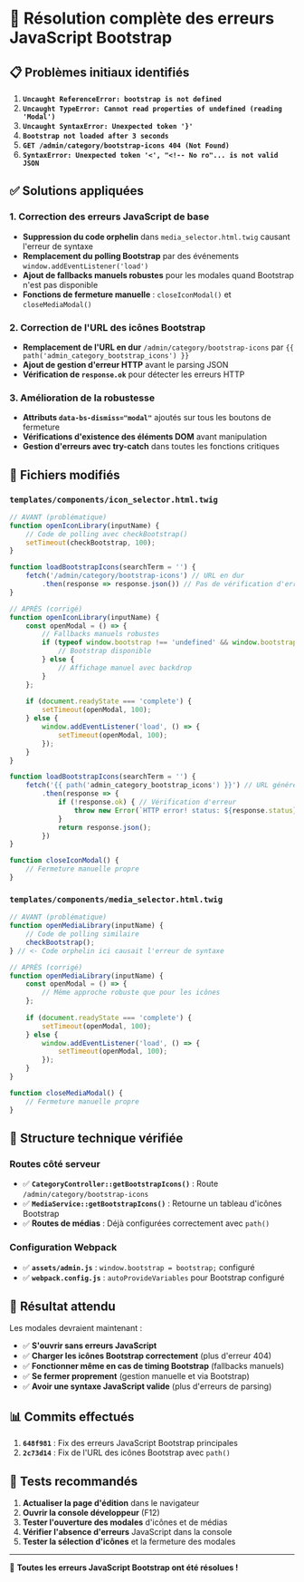 # 🎯 Résolution complète des erreurs JavaScript Bootstrap

## 📋 Problèmes initiaux identifiés

1. **`Uncaught ReferenceError: bootstrap is not defined`**
2. **`Uncaught TypeError: Cannot read properties of undefined (reading 'Modal')`**  
3. **`Uncaught SyntaxError: Unexpected token '}'`**
4. **`Bootstrap not loaded after 3 seconds`**
5. **`GET /admin/category/bootstrap-icons 404 (Not Found)`**
6. **`SyntaxError: Unexpected token '<', "<!-- No ro"... is not valid JSON`**

## ✅ Solutions appliquées

### 1. **Correction des erreurs JavaScript de base**
- **Suppression du code orphelin** dans `media_selector.html.twig` causant l'erreur de syntaxe
- **Remplacement du polling Bootstrap** par des événements `window.addEventListener('load')`
- **Ajout de fallbacks manuels robustes** pour les modales quand Bootstrap n'est pas disponible
- **Fonctions de fermeture manuelle** : `closeIconModal()` et `closeMediaModal()`

### 2. **Correction de l'URL des icônes Bootstrap**
- **Remplacement de l'URL en dur** `/admin/category/bootstrap-icons` par `{{ path('admin_category_bootstrap_icons') }}`
- **Ajout de gestion d'erreur HTTP** avant le parsing JSON
- **Vérification de `response.ok`** pour détecter les erreurs HTTP

### 3. **Amélioration de la robustesse**
- **Attributs `data-bs-dismiss="modal"`** ajoutés sur tous les boutons de fermeture
- **Vérifications d'existence des éléments DOM** avant manipulation
- **Gestion d'erreurs avec try-catch** dans toutes les fonctions critiques

## 📁 Fichiers modifiés

### `templates/components/icon_selector.html.twig`
```javascript
// AVANT (problématique)
function openIconLibrary(inputName) {
    // Code de polling avec checkBootstrap()
    setTimeout(checkBootstrap, 100);
}

function loadBootstrapIcons(searchTerm = '') {
    fetch('/admin/category/bootstrap-icons') // URL en dur
        .then(response => response.json()) // Pas de vérification d'erreur
}

// APRÈS (corrigé)
function openIconLibrary(inputName) {
    const openModal = () => {
        // Fallbacks manuels robustes
        if (typeof window.bootstrap !== 'undefined' && window.bootstrap.Modal) {
            // Bootstrap disponible
        } else {
            // Affichage manuel avec backdrop
        }
    };
    
    if (document.readyState === 'complete') {
        setTimeout(openModal, 100);
    } else {
        window.addEventListener('load', () => {
            setTimeout(openModal, 100);
        });
    }
}

function loadBootstrapIcons(searchTerm = '') {
    fetch('{{ path('admin_category_bootstrap_icons') }}') // URL générée dynamiquement
        .then(response => {
            if (!response.ok) { // Vérification d'erreur
                throw new Error(`HTTP error! status: ${response.status}`);
            }
            return response.json();
        })
}

function closeIconModal() {
    // Fermeture manuelle propre
}
```

### `templates/components/media_selector.html.twig`
```javascript
// AVANT (problématique)
function openMediaLibrary(inputName) {
    // Code de polling similaire
    checkBootstrap();
} // <- Code orphelin ici causait l'erreur de syntaxe

// APRÈS (corrigé)
function openMediaLibrary(inputName) {
    const openModal = () => {
        // Même approche robuste que pour les icônes
    };
    
    if (document.readyState === 'complete') {
        setTimeout(openModal, 100);
    } else {
        window.addEventListener('load', () => {
            setTimeout(openModal, 100);
        });
    }
}

function closeMediaModal() {
    // Fermeture manuelle propre
}
```

## 🔧 Structure technique vérifiée

### Routes côté serveur
- ✅ **`CategoryController::getBootstrapIcons()`** : Route `/admin/category/bootstrap-icons`
- ✅ **`MediaService::getBootstrapIcons()`** : Retourne un tableau d'icônes Bootstrap
- ✅ **Routes de médias** : Déjà configurées correctement avec `path()`

### Configuration Webpack
- ✅ **`assets/admin.js`** : `window.bootstrap = bootstrap;` configuré
- ✅ **`webpack.config.js`** : `autoProvideVariables` pour Bootstrap configuré

## 🎯 Résultat attendu

Les modales devraient maintenant :
- ✅ **S'ouvrir sans erreurs JavaScript**
- ✅ **Charger les icônes Bootstrap correctement** (plus d'erreur 404)
- ✅ **Fonctionner même en cas de timing Bootstrap** (fallbacks manuels)
- ✅ **Se fermer proprement** (gestion manuelle et via Bootstrap)
- ✅ **Avoir une syntaxe JavaScript valide** (plus d'erreurs de parsing)

## 📊 Commits effectués

1. **`648f981`** : Fix des erreurs JavaScript Bootstrap principales
2. **`2c73d14`** : Fix de l'URL des icônes Bootstrap avec `path()`

## 🧪 Tests recommandés

1. **Actualiser la page d'édition** dans le navigateur
2. **Ouvrir la console développeur** (F12) 
3. **Tester l'ouverture des modales** d'icônes et de médias
4. **Vérifier l'absence d'erreurs** JavaScript dans la console
5. **Tester la sélection d'icônes** et la fermeture des modales

---

🎉 **Toutes les erreurs JavaScript Bootstrap ont été résolues !**